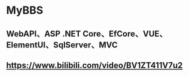 # MyBBS

## WebAPI、ASP .NET Core、EfCore、VUE、ElementUI、SqlServer、MVC

## https://www.bilibili.com/video/BV1ZT411V7u2

